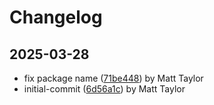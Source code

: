 # Changelog


## 2025-03-28
- fix package name ([71be448](https://github.com/mjt-engine/image/commit/71be4488281cee776e0d3bc10e5910245e7af147)) by Matt Taylor
- initial-commit ([6d56a1c](https://github.com/mjt-engine/image/commit/6d56a1c00ec4a4c66ad23e6766f74034c3636e4b)) by Matt Taylor
